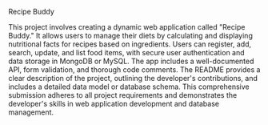 Recipe Buddy

This project involves creating a dynamic web application called "Recipe Buddy." It allows users to manage their diets by calculating and displaying nutritional facts for recipes based on ingredients. Users can register, add, search, update, and list food items, with secure user authentication and data storage in MongoDB or MySQL. The app includes a well-documented API, form validation, and thorough code comments. The README provides a clear description of the project, outlining the developer's contributions, and includes a detailed data model or database schema. This comprehensive submission adheres to all project requirements and demonstrates the developer's skills in web application development and database management.
